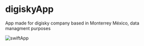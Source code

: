 # digiskyApp
App made for digisky company based in Monterrey México, data managment purposes


![swiftApp](https://user-images.githubusercontent.com/63268327/167978199-5bca5ad7-b2a0-48a4-a5b4-a2e9fc5f54d0.gif)
